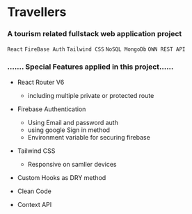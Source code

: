 # Travellers #
 ### A tourism  related fullstack web application project ###

 `React` `FireBase Auth`  `Tailwind CSS` `NoSQL MongoDb` `OWN REST API` 
 ### ....... Special Features applied in this project...... ###
   * React Router V6
      * including multiple private or protected route            
              
   * Firebase Authentication
     * Using Email and password auth
     * using google Sign in method
     * Environment variable for securing firebase
   * Tailwind CSS 
       * Responsive on samller  devices
   * Custom Hooks as DRY method 
   * Clean Code
   * Context API
   
   
